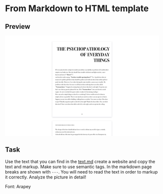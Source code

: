 # From Markdown to HTML template

## Preview

![Page Style Preview](./assets/img/preview.png)

## Task

Use the text that you can find in the [text.md](./text.md) create a website and copy the text and markup. Make sure to use semantic tags. In the markdown page breaks are shown with `---`.
You will need to read the text in order to markup it correctly. Analyze the picture in detail!

Font: Arapey
